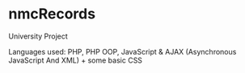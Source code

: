 # nmcRecords

University Project

Languages used: PHP, PHP OOP, JavaScript & AJAX (Asynchronous JavaScript And XML) + some basic CSS
